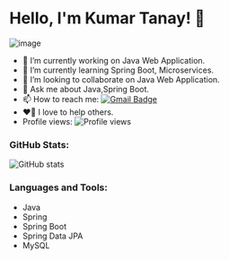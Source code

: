 # Hello, I'm Kumar Tanay! 👋
![image](https://github.com/ktanay01/ktanay.github.io/assets/67087309/3fda388c-75fd-4b2d-8229-88397604c365)


- 🔭 I’m currently working on Java Web Application.
- 🌱 I’m currently learning Spring Boot, Microservices.
- 👯 I’m looking to collaborate on Java Web Application.
- 💬 Ask me about Java,Spring Boot.
- 📫 How to reach me: [![Gmail Badge](https://img.shields.io/badge/-Email-red?style=flat&logo=Gmail&logoColor=white&link=mailto:kumartanay2015@gmail.com)](mailto:kumartanay2015@gmail.com) 
- ❤️🤝 I love to help others.
- Profile views: ![Profile views](https://komarev.com/ghpvc/?username=ktanay01)


### GitHub Stats:
![GitHub stats](https://github-readme-stats.vercel.app/api?username=ktanay01&show_icons=true&count_private=true)

### Languages and Tools:

* Java
* Spring
* Spring Boot
* Spring Data JPA
* MySQL


